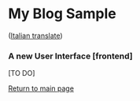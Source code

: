 # My Blog Sample  
([Italian translate](NewUI_IT.md))  

### A new User Interface [frontend]

[TO DO]  

[Return to main page](../README.md)  